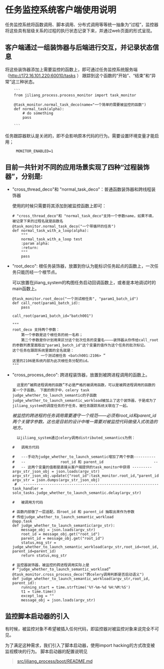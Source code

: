 # 任务监控系统客户端使用说明

任务监控系统将函数调用、脚本调用、分布式调用等等统一抽象为“过程”，监控器将这些具有层级关系的过程的执行状态记录下来，并通过web页面的形式呈现。

## 客户端通过一组装饰器与后端进行交互，并记录状态信息

将这些装饰器添加上需要监控的函数上，即可通过任务监控系统服务端（http://172.16.101.220:60010/tasks ） 跟踪到这个函数的“开始”、“结束”和“异常”这三种状态。


        ```
        from jiliang_process.process_monitor import task_monitor

        @task_monitor.normal_task_deco(name="一个简单的需要被监控的函数")
        def normal_task(alpha):
            # do something
            pass

        ```

任务跟踪器默认是关闭的，即不会影响原本代码的行为。需要设置环境变量才能启用； 

         MONITOR_ENABLED=1 




## 目前一共针对不同的应用场景实现了四种“过程装饰器”，分别是: 

+ "cross_thread_deco"和 "normal_task_deco"：普通函数装饰器和跨线程装饰器 

    使用的时候只需要将其添加到被监控函数上即可：

    ```
    # "cross_thread_deco"和 "normal_task_deco"支持一个参数name，如果不填，被记录下来的过程名就是函数名
    @task_monitor.normal_task_deco("一个带循环的任务")
    def normal_task_with_a_loop(alpha):
        """
        normal_task_with_a_loop test
        :param alpha:
        :return:
        """ 
        pass
    ```

+ "root_deco": 根任务装饰器，放置到你认为能标识任务起点的函数上，一次任务只能历经一个根节点。

    可以放置在jiliang_system的构图任务启动回调函数上，或者是本地调试时的main函数上。
    ```
    @task_monitor.root_deco("一个测试根任务", "param1_batch_id")
    def call_root(param1_batch_id):
        pass

    call_root(param1_batch_id="batch001")

    """
    root_deco 支持两个参数：
        第一个参数是这个根任务的统一名称；
        第二个参数是你计划用来区分这个批次任务的变量名————装饰器从你传给call_root的参数列表里面取出"param1_batch_id"这个变量的值作为这个任务的批次标记。
    这个任务在跟踪系统里面的全名就是：
               “ 一个测试根任务 <batch001:2106> ”
    这里的2106是系统内部为此次根任务分配的id。
    """
    ```


+ "cross_process_deco": 跨进程装饰器，放置到被跨进程调用的函数上。 
    
        这里的“被跨进程调用的函数”不必是严格的被调用函数，可以是被跨进程调用的函数的某一个子函数。 下面的例子中，celery task judge_whether_to_launch_semantic的子函数 judge_whether_to_launch_semantic_workload被加上了这个装饰器，于是成为了jiliang_system的调度任务的子任务，被任务跟踪系统关联在了一起。

    *被监控的跨进程的任务调用需要遵守一个规范——必须有root_id和parent_id两个关键字参数。这也是目前的设计中唯一需要对被监控代码做侵入式改造的地方。*

        以jiliang_system通过celery调用distributed_semantics为例：

    ```
    #   调用方代码

    #   ---手动为judge_whether_to_launch_semantic增加了两个参数----------
    #   --                root_id 和 parent_id                       --
    #   -- 这两个变量的值都是直接从客户端提供的task_monitor中获得 ---------
    argv_str_json_obj = json.loads(argv_str)
    argv_str_json_obj.update({"root_id":task_monitor.root_id,"parent_id":task_monitor.current_id})
    argv_str = json.dumps(argv_str_json_obj)
     #   --------------------------------------------------------------
    task_handler = solo_tasks.judge_whether_to_launch_semantic.delay(argv_str)
    ```

    ```
    #   被调用方代码

    # 函数内部做了一层适配，将root_id 和 parent_id 抽取出来作为参数
    # 传给judge_whether_to_launch_semantic_workload
    @app.task
    def judge_whether_to_launch_semantic(argv_str):
        message_obj = json.loads(argv_str)
        root_id = message_obj.get("root_id")
        parent_id = message_obj.get("root_id")
        status,msg_str = judge_whether_to_launch_semantic_workload(argv_str,root_id=root_id, parent_id=parent_id)
        return status,msg_str

    # 监控器装饰器，被监控的跨进程调用实际上是 
    # “judge_whether_to_launch_semantic_workload”
    @task_monitor.cross_process_deco("跨celery调用判断是否启动语义")
    def judge_whether_to_launch_semantic_workload(argv_str,root_id, parent_id):
        running_start = time.strftime('%Y-%m-%d %H:%M:%S')
        t1 = time.time()
        except_log = ""
        message_obj = json.loads(argv_str)
    ```

## 监控脚本启动器的引入
有时候，被监控对象不希望被插入任何代码，即监控器对被监控对象来说完全不可见。

为了满足这种需求，我们引入了脚本启动器，使用import hacking的方式改变被监视模块的行为。
脚本启动器的配置说明见
>[src/jiliang_process/boot/README.md](/src/jiliang_process/boot/README.md)

